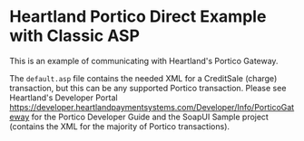 # Heartland Portico Direct Example with Classic ASP

This is an example of communicating with Heartland's Portico Gateway.

The `default.asp` file contains the needed XML for a CreditSale (charge) transaction, but this can be any supported Portico transaction.  Please see Heartland's Developer Portal https://developer.heartlandpaymentsystems.com/Developer/Info/PorticoGateway for the Portico Developer Guide and the SoapUI Sample project (contains the XML for the majority of Portico transactions).
